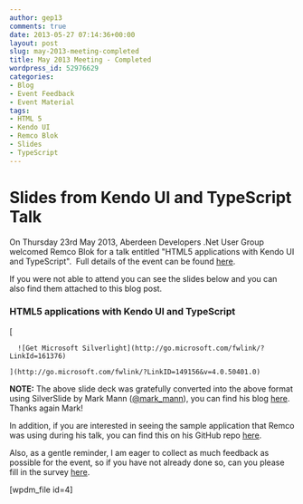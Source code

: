 ```yaml
---
author: gep13
comments: true
date: 2013-05-27 07:14:36+00:00
layout: post
slug: may-2013-meeting-completed
title: May 2013 Meeting - Completed
wordpress_id: 52976629
categories:
- Blog
- Event Feedback
- Event Material
tags:
- HTML 5
- Kendo UI
- Remco Blok
- Slides
- TypeScript
---
```


# Slides from Kendo UI and TypeScript Talk




On Thursday 23rd May 2013, Aberdeen Developers .Net User Group welcomed Remco Blok for a talk entitled "HTML5 applications with Kendo UI and TypeScript".  Full details of the event can be found [here](http://www.aberdeendevelopers.co.uk/may-2013-meeting-remco-blok-talking-about-html5/).





If you were not able to attend you can see the slides below and you can also find them attached to this blog post.





### HTML5 applications with Kendo UI and TypeScript





  [  

      ![Get Microsoft Silverlight](http://go.microsoft.com/fwlink/?LinkId=161376)  

    ](http://go.microsoft.com/fwlink/?LinkID=149156&v=4.0.50401.0)  

    

    

  





**NOTE:** The above slide deck was gratefully converted into the above format using SilverSlide by Mark Mann ([@mark_mann](http://twitter.com/#!/@mark_mann)), you can find his blog [here](http://blog.mark-mann.co.uk/).  Thanks again Mark!





In addition, if you are interested in seeing the sample application that Remco was using during his talk, you can find this on his GitHub repo [here](https://github.com/RemcoBlok/KendoUITypeScript).





Also, as a gentle reminder, I am eager to collect as much feedback as possible for the event, so if you have not already done so, can you please fill in the survey [here](http://www.surveymonkey.com/s/JDLWPWF).



[wpdm_file id=4]
